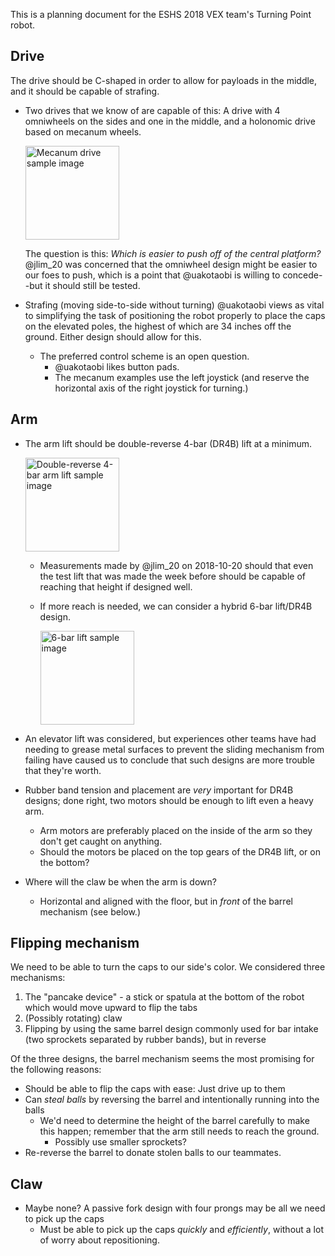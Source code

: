 This is a planning document for the ESHS 2018 VEX team's Turning Point robot.

Drive
-----

The drive should be C-shaped in order to allow for payloads in the
middle, and it should be capable of strafing.

* Two drives that we know of are capable of this: A drive with 4
  omniwheels on the sides and one in the middle, and a holonomic drive
  based on mecanum wheels.

  <img src="http://www.robotc.net/blog/wp-content/gallery/mecanum-robot/dscf1337.jpg"
      alt="Mecanum drive sample image"
      width="150" />

  The question is this: _Which is
  easier to push off of the central platform?_ @jlim_20 was concerned
  that the omniwheel design might be easier to our foes to push, which
  is a point that @uakotaobi is willing to concede--but it should
  still be tested.

* Strafing (moving side-to-side without turning) @uakotaobi views as
  vital to simplifying the task of positioning the robot properly to
  place the caps on the elevated poles, the highest of which are 34
  inches off the ground.  Either design should allow for this.
    * The preferred control scheme is an open question.
        * @uakotaobi likes button pads.
        * The mecanum examples use the left joystick (and reserve the
          horizontal axis of the right joystick for turning.)

Arm
---

* The arm lift should be double-reverse 4-bar (DR4B) lift at a
  minimum.

  <img src="https://www.vexforum.com/index.php/attachment/56464da79abde_IMG_5336.jpg"
       alt="Double-reverse 4-bar arm lift sample image"
       width="150"/>
    * Measurements made by @jlim_20 on 2018-10-20 should that even the
      test lift that was made the week before should be capable of
      reaching that height if designed well.
    * If more reach is needed, we can consider a hybrid 6-bar lift/DR4B
      design.

      <img src="https://www.robolink.com/wp-content/uploads/2016/09/6-bar-lift-1024x794.jpg"
           alt="6-bar lift sample image"
           width="150"/>
* An elevator lift was considered, but experiences other teams have
  had needing to grease metal surfaces to prevent the sliding
  mechanism from failing have caused us to conclude that such designs
  are more trouble that they're worth.

* Rubber band tension and placement are *very* important for DR4B
  designs; done right, two motors should be enough to lift even a
  heavy arm.
    * Arm motors are preferably placed on the inside of the arm so
      they don't get caught on anything.
    * Should the motors be placed on the top gears of the DR4B lift,
      or on the bottom?
* Where will the claw be when the arm is down?
    * Horizontal and aligned with the floor, but in _front_ of the
      barrel mechanism (see below.)

Flipping mechanism
------------------

We need to be able to turn the caps to our side's color.  We
considered three mechanisms:
1. The "pancake device" - a stick or spatula at the bottom of the
   robot which would move upward to flip the tabs
2. (Possibly rotating) claw
3. Flipping by using the same barrel design commonly used for bar
   intake (two sprockets separated by rubber bands), but in reverse

Of the three designs, the barrel mechanism seems the most promising
for the following reasons:
* Should be able to flip the caps with ease: Just drive up to them
* Can *steal balls* by reversing the barrel and intentionally running
  into the balls
    * We'd need to determine the height of the barrel carefully to
      make this happen; remember that the arm still needs to reach the
      ground.
        * Possibly use smaller sprockets?
* Re-reverse the barrel to donate stolen balls to our teammates.

Claw
----

* Maybe none?  A passive fork design with four prongs may be all we
  need to pick up the caps
    * Must be able to pick up the caps _quickly_ and _efficiently_,
      without a lot of worry about repositioning.
